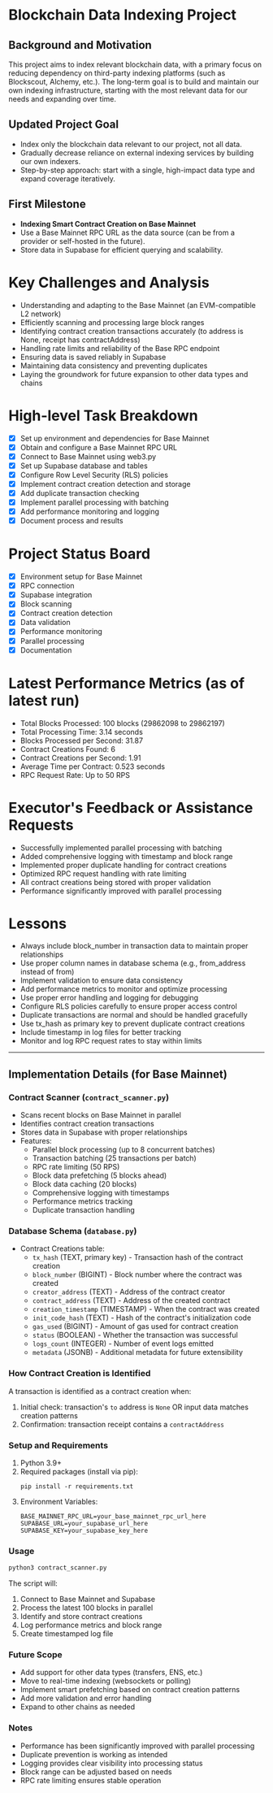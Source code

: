# Blockchain Data Indexing Project

## Background and Motivation
This project aims to index relevant blockchain data, with a primary focus on reducing dependency on third-party indexing platforms (such as Blockscout, Alchemy, etc.). The long-term goal is to build and maintain our own indexing infrastructure, starting with the most relevant data for our needs and expanding over time.

## Updated Project Goal
- Index only the blockchain data relevant to our project, not all data.
- Gradually decrease reliance on external indexing services by building our own indexers.
- Step-by-step approach: start with a single, high-impact data type and expand coverage iteratively.

## First Milestone
- **Indexing Smart Contract Creation on Base Mainnet**
- Use a Base Mainnet RPC URL as the data source (can be from a provider or self-hosted in the future).
- Store data in Supabase for efficient querying and scalability.

# Key Challenges and Analysis
- Understanding and adapting to the Base Mainnet (an EVM-compatible L2 network)
- Efficiently scanning and processing large block ranges
- Identifying contract creation transactions accurately (to address is None, receipt has contractAddress)
- Handling rate limits and reliability of the Base RPC endpoint
- Ensuring data is saved reliably in Supabase
- Maintaining data consistency and preventing duplicates
- Laying the groundwork for future expansion to other data types and chains

# High-level Task Breakdown
- [x] Set up environment and dependencies for Base Mainnet
- [x] Obtain and configure a Base Mainnet RPC URL
- [x] Connect to Base Mainnet using web3.py
- [x] Set up Supabase database and tables
- [x] Configure Row Level Security (RLS) policies
- [x] Implement contract creation detection and storage
- [x] Add duplicate transaction checking
- [x] Implement parallel processing with batching
- [x] Add performance monitoring and logging
- [x] Document process and results

# Project Status Board
- [x] Environment setup for Base Mainnet
- [x] RPC connection
- [x] Supabase integration
- [x] Block scanning
- [x] Contract creation detection
- [x] Data validation
- [x] Performance monitoring
- [x] Parallel processing
- [x] Documentation

# Latest Performance Metrics (as of latest run)
- Total Blocks Processed: 100 blocks (29862098 to 29862197)
- Total Processing Time: 3.14 seconds
- Blocks Processed per Second: 31.87
- Contract Creations Found: 6
- Contract Creations per Second: 1.91
- Average Time per Contract: 0.523 seconds
- RPC Request Rate: Up to 50 RPS

# Executor's Feedback or Assistance Requests
- Successfully implemented parallel processing with batching
- Added comprehensive logging with timestamp and block range
- Implemented proper duplicate handling for contract creations
- Optimized RPC request handling with rate limiting
- All contract creations being stored with proper validation
- Performance significantly improved with parallel processing

# Lessons
- Always include block_number in transaction data to maintain proper relationships
- Use proper column names in database schema (e.g., from_address instead of from)
- Implement validation to ensure data consistency
- Add performance metrics to monitor and optimize processing
- Use proper error handling and logging for debugging
- Configure RLS policies carefully to ensure proper access control
- Duplicate transactions are normal and should be handled gracefully
- Use tx_hash as primary key to prevent duplicate contract creations
- Include timestamp in log files for better tracking
- Monitor and log RPC request rates to stay within limits

---

## Implementation Details (for Base Mainnet)

### Contract Scanner (`contract_scanner.py`)
- Scans recent blocks on Base Mainnet in parallel
- Identifies contract creation transactions
- Stores data in Supabase with proper relationships
- Features:
  - Parallel block processing (up to 8 concurrent batches)
  - Transaction batching (25 transactions per batch)
  - RPC rate limiting (50 RPS)
  - Block data prefetching (5 blocks ahead)
  - Block data caching (20 blocks)
  - Comprehensive logging with timestamps
  - Performance metrics tracking
  - Duplicate transaction handling

### Database Schema (`database.py`)
- Contract Creations table:
  - `tx_hash` (TEXT, primary key) - Transaction hash of the contract creation
  - `block_number` (BIGINT) - Block number where the contract was created
  - `creator_address` (TEXT) - Address of the contract creator
  - `contract_address` (TEXT) - Address of the created contract
  - `creation_timestamp` (TIMESTAMP) - When the contract was created
  - `init_code_hash` (TEXT) - Hash of the contract's initialization code
  - `gas_used` (BIGINT) - Amount of gas used for contract creation
  - `status` (BOOLEAN) - Whether the transaction was successful
  - `logs_count` (INTEGER) - Number of event logs emitted
  - `metadata` (JSONB) - Additional metadata for future extensibility

### How Contract Creation is Identified
A transaction is identified as a contract creation when:
1. Initial check: transaction's `to` address is `None` OR input data matches creation patterns
2. Confirmation: transaction receipt contains a `contractAddress`

### Setup and Requirements
1. Python 3.9+
2. Required packages (install via pip):
   ```
   pip install -r requirements.txt
   ```
3. Environment Variables:
   ```
   BASE_MAINNET_RPC_URL=your_base_mainnet_rpc_url_here
   SUPABASE_URL=your_supabase_url_here
   SUPABASE_KEY=your_supabase_key_here
   ```

### Usage
```bash
python3 contract_scanner.py
```

The script will:
1. Connect to Base Mainnet and Supabase
2. Process the latest 100 blocks in parallel
3. Identify and store contract creations
4. Log performance metrics and block range
5. Create timestamped log file

### Future Scope
- Add support for other data types (transfers, ENS, etc.)
- Move to real-time indexing (websockets or polling)
- Implement smart prefetching based on contract creation patterns
- Add more validation and error handling
- Expand to other chains as needed

### Notes
- Performance has been significantly improved with parallel processing
- Duplicate prevention is working as intended
- Logging provides clear visibility into processing status
- Block range can be adjusted based on needs
- RPC rate limiting ensures stable operation 